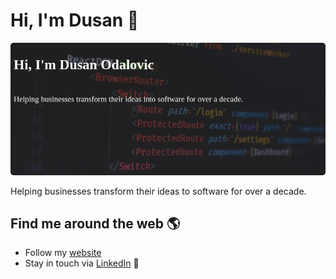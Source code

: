 # Hi, I'm Dusan 👋

<img src="https://raw.githubusercontent.com/dodalovic/dodalovic/main/gh-header-image-cropped.png" alt="Dusan Odalovic GitHub page">

Helping businesses transform their ideas to software for over a decade.


## Find me around the web 🌎

- Follow my <a href="https://www.odalovic.com/">website</a>
- Stay in touch via <a href="https://www.linkedin.com/in/dodalovic/">LinkedIn</a> 💼
